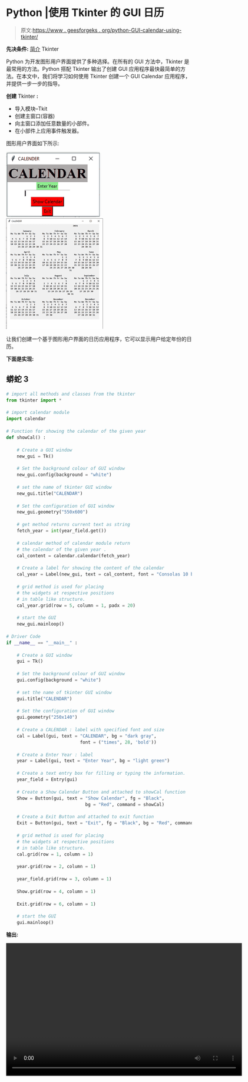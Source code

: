 # Python |使用 Tkinter 的 GUI 日历

> 原文:[https://www . geesforgeks . org/python-GUI-calendar-using-tkinter/](https://www.geeksforgeeks.org/python-gui-calendar-using-tkinter/)

**先决条件:** [简介](https://www.geeksforgeeks.org/python-gui-tkinter/) Tkinter

Python 为开发图形用户界面提供了多种选择。在所有的 GUI 方法中，Tkinter 是最常用的方法。Python 搭配 Tkinter 输出了创建 GUI 应用程序最快最简单的方法。在本文中，我们将学习如何使用 Tkinter 创建一个 GUI Calendar 应用程序，并提供一步一步的指导。

**创建** Tkinter **:**

*   导入模块–Tkit
*   创建主窗口(容器)
*   向主窗口添加任意数量的小部件。
*   在小部件上应用事件触发器。

图形用户界面如下所示:

![](img/94a4fa19485f234ccce84c6e471e813c.png) ![](img/002f2158c9c5ac6c5c79421631c3bbdd.png)

让我们创建一个基于图形用户界面的日历应用程序，它可以显示用户给定年份的日历。

**下面是实现:**

## 蟒蛇 3

```py
# import all methods and classes from the tkinter  
from tkinter import *

# import calendar module
import calendar

# Function for showing the calendar of the given year
def showCal() :

    # Create a GUI window
    new_gui = Tk()

    # Set the background colour of GUI window
    new_gui.config(background = "white")

    # set the name of tkinter GUI window
    new_gui.title("CALENDAR")

    # Set the configuration of GUI window
    new_gui.geometry("550x600")

    # get method returns current text as string
    fetch_year = int(year_field.get())

    # calendar method of calendar module return
    # the calendar of the given year .
    cal_content = calendar.calendar(fetch_year)

    # Create a label for showing the content of the calendar
    cal_year = Label(new_gui, text = cal_content, font = "Consolas 10 bold")

    # grid method is used for placing
    # the widgets at respective positions
    # in table like structure.
    cal_year.grid(row = 5, column = 1, padx = 20)

    # start the GUI
    new_gui.mainloop()

# Driver Code
if __name__ == "__main__" :

    # Create a GUI window
    gui = Tk()

    # Set the background colour of GUI window
    gui.config(background = "white")

    # set the name of tkinter GUI window
    gui.title("CALENDAR")

    # Set the configuration of GUI window
    gui.geometry("250x140")

    # Create a CALENDAR : label with specified font and size
    cal = Label(gui, text = "CALENDAR", bg = "dark gray",
                            font = ("times", 28, 'bold'))

    # Create a Enter Year : label
    year = Label(gui, text = "Enter Year", bg = "light green")

    # Create a text entry box for filling or typing the information. 
    year_field = Entry(gui)

    # Create a Show Calendar Button and attached to showCal function
    Show = Button(gui, text = "Show Calendar", fg = "Black",
                              bg = "Red", command = showCal)

    # Create a Exit Button and attached to exit function
    Exit = Button(gui, text = "Exit", fg = "Black", bg = "Red", command = exit)

    # grid method is used for placing
    # the widgets at respective positions
    # in table like structure.
    cal.grid(row = 1, column = 1)

    year.grid(row = 2, column = 1)

    year_field.grid(row = 3, column = 1)

    Show.grid(row = 4, column = 1)

    Exit.grid(row = 6, column = 1)

    # start the GUI
    gui.mainloop()

```

**输出:**

<video class="wp-video-shortcode" id="video-377558-1" width="640" height="360" preload="metadata" controls=""><source type="video/mp4" src="https://media.geeksforgeeks.org/wp-content/uploads/20210116124132/FreeOnlineScreenRecorderProject2.mp4?_=1">[https://media.geeksforgeeks.org/wp-content/uploads/20210116124132/FreeOnlineScreenRecorderProject2.mp4](https://media.geeksforgeeks.org/wp-content/uploads/20210116124132/FreeOnlineScreenRecorderProject2.mp4)</video>